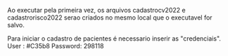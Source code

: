 Ao executar pela primeira vez, os arquivos cadastrocv2022 e cadastrorisco2022 serao criados no mesmo local que o executavel for salvo.
 
Para iniciar o cadastro de pacientes é necessario inserir as "credenciais".
 User :    #C35b8
 Password: 298118
